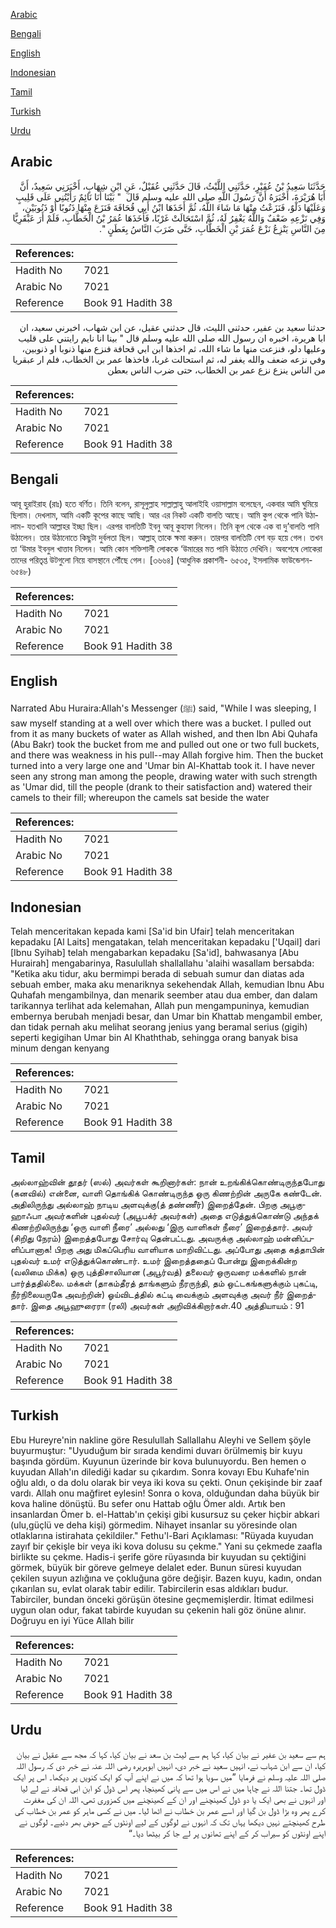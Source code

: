 [Arabic](#arabic)

[Bengali](#bengali)

[English](#english)

[Indonesian](#indonesian)

[Tamil](#tamil)

[Turkish](#turkish)

[Urdu](#urdu)

## Arabic


<div dir="rtl" lang="ar" style={{fontSize:'larger',backgroundColor:'#f8f9fa',padding:20}}>
حَدَّثَنَا سَعِيدُ بْنُ عُفَيْرٍ، حَدَّثَنِي اللَّيْثُ، قَالَ حَدَّثَنِي عُقَيْلٌ، عَنِ ابْنِ شِهَابٍ، أَخْبَرَنِي سَعِيدٌ، أَنَّ أَبَا هُرَيْرَةَ، أَخْبَرَهُ أَنَّ رَسُولَ اللَّهِ صلى الله عليه وسلم قَالَ ‏ "‏ بَيْنَا أَنَا نَائِمٌ رَأَيْتُنِي عَلَى قَلِيبٍ وَعَلَيْهَا دَلْوٌ، فَنَزَعْتُ مِنْهَا مَا شَاءَ اللَّهُ، ثُمَّ أَخَذَهَا ابْنُ أَبِي قُحَافَةَ فَنَزَعَ مِنْهَا ذَنُوبًا أَوْ ذَنُوبَيْنِ، وَفِي نَزْعِهِ ضَعْفٌ وَاللَّهُ يَغْفِرُ لَهُ، ثُمَّ اسْتَحَالَتْ غَرْبًا، فَأَخَذَهَا عُمَرُ بْنُ الْخَطَّابِ، فَلَمْ أَرَ عَبْقَرِيًّا مِنَ النَّاسِ يَنْزِعُ نَزْعَ عُمَرَ بْنِ الْخَطَّابِ، حَتَّى ضَرَبَ النَّاسُ بِعَطَنٍ ‏"‏‏.‏
</div>
<div style={{backgroundColor:'#f8f9fa',padding:20, marginBottom: 10}}><table> <thead> <tr> <th>References:</th> <th></th> </tr> </thead> <tbody><tr><td>Hadith No</td><td>7021</td></tr><tr><td>Arabic No</td><td>7021</td></tr><tr><td>Reference</td><td>Book 91 Hadith 38</td></tr></tbody></table></div>


<div dir="rtl" lang="ar" style={{fontSize:'larger',backgroundColor:'#f8f9fa',padding:20}}>
حدثنا سعيد بن عفير، حدثني الليث، قال حدثني عقيل، عن ابن شهاب، اخبرني سعيد، ان ابا هريرة، اخبره ان رسول الله صلى الله عليه وسلم قال " بينا انا نايم رايتني على قليب وعليها دلو، فنزعت منها ما شاء الله، ثم اخذها ابن ابي قحافة فنزع منها ذنوبا او ذنوبين، وفي نزعه ضعف والله يغفر له، ثم استحالت غربا، فاخذها عمر بن الخطاب، فلم ار عبقريا من الناس ينزع نزع عمر بن الخطاب، حتى ضرب الناس بعطن
</div>
<div style={{backgroundColor:'#f8f9fa',padding:20, marginBottom: 10}}><table> <thead> <tr> <th>References:</th> <th></th> </tr> </thead> <tbody><tr><td>Hadith No</td><td>7021</td></tr><tr><td>Arabic No</td><td>7021</td></tr><tr><td>Reference</td><td>Book 91 Hadith 38</td></tr></tbody></table></div>

## Bengali


<div dir="ltr" lang="bn" style={{fontSize:'larger',backgroundColor:'#f8f9fa',padding:20}}>
আবূ হুরাইরাহ (রাঃ) হতে বর্ণিত। তিনি বলেন, রাসূলুল্লাহ সাল্লাল্লাহু আলাইহি ওয়াসাল্লাম বলেছেন, একবার আমি ঘুমিয়ে ছিলাম। দেখলাম, আমি একটি কূপের কাছে আছি। আর এর নিকট একটি বালতি আছে। আমি কুপ থেকে পানি উঠালাম- যতখানি আল্লাহর ইচ্ছা ছিল। এরপর বালতিটি ইবনু আবূ কুহাফা নিলেন। তিনি কূপ থেকে এক বা দু’বালতি পানি উঠালেন। তার উঠানোতে কিছুটা দুর্বলতা ছিল। আল্লাহ্ তাকে ক্ষমা করুন। তারপর বালতিটি বেশ বড় হয়ে গেল। তখন তা ‘উমার ইবনুল খাত্তাব নিলেন। আমি কোন শক্তিশালী লোককে ‘উমারের মত পানি উঠাতে দেখিনি। অবশেষে লোকেরা তাদের পরিতৃপ্ত উটগুলো নিয়ে বাসস্থানে পৌঁছে গেল। [৩৬৬৪] (আধুনিক প্রকাশনী- ৬৫৩৫, ইসলামিক ফাউন্ডেশন- ৬৫৪৮)
</div>
<div style={{backgroundColor:'#f8f9fa',padding:20, marginBottom: 10}}><table> <thead> <tr> <th>References:</th> <th></th> </tr> </thead> <tbody><tr><td>Hadith No</td><td>7021</td></tr><tr><td>Arabic No</td><td>7021</td></tr><tr><td>Reference</td><td>Book 91 Hadith 38</td></tr></tbody></table></div>

## English


<div dir="ltr" lang="en" style={{fontSize:'larger',backgroundColor:'#f8f9fa',padding:20}}>
Narrated Abu Huraira:Allah's Messenger (ﷺ) said, "While I was sleeping, I saw myself standing at a well over which there was a bucket. I pulled out from it as many buckets of water as Allah wished, and then Ibn Abi Quhafa (Abu Bakr) took the bucket from me and pulled out one or two full buckets, and there was weakness in his pull--may Allah forgive him. Then the bucket turned into a very large one and 'Umar bin Al-Khattab took it. I have never seen any strong man among the people, drawing water with such strength as 'Umar did, till the people (drank to their satisfaction and) watered their camels to their fill; whereupon the camels sat beside the water
</div>
<div style={{backgroundColor:'#f8f9fa',padding:20, marginBottom: 10}}><table> <thead> <tr> <th>References:</th> <th></th> </tr> </thead> <tbody><tr><td>Hadith No</td><td>7021</td></tr><tr><td>Arabic No</td><td>7021</td></tr><tr><td>Reference</td><td>Book 91 Hadith 38</td></tr></tbody></table></div>

## Indonesian


<div dir="ltr" lang="id" style={{fontSize:'larger',backgroundColor:'#f8f9fa',padding:20}}>
Telah menceritakan kepada kami [Sa'id bin Ufair] telah menceritakan kepadaku [Al Laits] mengatakan, telah menceritakan kepadaku ['Uqail] dari [Ibnu Syihab] telah mengabarkan kepadaku [Sa'id], bahwasanya [Abu Hurairah] mengabarinya, Rasulullah shallallahu 'alaihi wasallam bersabda: "Ketika aku tidur, aku bermimpi berada di sebuah sumur dan diatas ada sebuah ember, maka aku menariknya sekehendak Allah, kemudian Ibnu Abu Quhafah mengambilnya, dan menarik seember atau dua ember, dan dalam tarikannya terlihat ada kelemahan, Allah pun mengampuninya, kemudian embernya berubah menjadi besar, dan Umar bin Khattab mengambil ember, dan tidak pernah aku melihat seorang jenius yang beramal serius (gigih) seperti kegigihan Umar bin Al Khaththab, sehingga orang banyak bisa minum dengan kenyang
</div>
<div style={{backgroundColor:'#f8f9fa',padding:20, marginBottom: 10}}><table> <thead> <tr> <th>References:</th> <th></th> </tr> </thead> <tbody><tr><td>Hadith No</td><td>7021</td></tr><tr><td>Arabic No</td><td>7021</td></tr><tr><td>Reference</td><td>Book 91 Hadith 38</td></tr></tbody></table></div>

## Tamil


<div dir="ltr" lang="ta" style={{fontSize:'larger',backgroundColor:'#f8f9fa',padding:20}}>
அல்லாஹ்வின் தூதர் (ஸல்) அவர்கள் கூறினார்கள்: நான் உறங்கிக்கொண்டிருந்தபோது (கனவில்) என்னை, வாளி தொங்கிக் கொண்டிருந்த ஒரு கிணற்றின் அருகே கண்டேன். அதிலிருந்து அல்லாஹ் நாடிய அளவுக்கு(த் தண்ணீர்) இறைத்தேன். பிறகு அபூகுஹாஃபா அவர்களின் புதல்வர் (அபூபக்ர் அவர்கள்) அதை எடுத்துக்கொண்டு அந்தக் கிணற்றிலிருந்து ‘ஒரு வாளி நீரை’ அல்லது ‘இரு வாளிகள் நீரை’ இறைத்தார். அவர் (சிறிது நேரம்) இறைத்தபோது சோர்வு தென்பட்டது. அவருக்கு அல்லாஹ் மன்னிப்பளிப்பானாக! பிறகு அது மிகப்பெரிய வாளியாக மாறிவிட்டது. அப்போது அதை கத்தாபின் புதல்வர் உமர் எடுத்துக்கொண்டார். உமர் இறைத்ததைப் போன்று இறைக்கின்ற (வலிமை மிக்க) ஒரு புத்திசாலியான (அபூர்வத்) தலைவர் ஒருவரை மக்களில் நான் பார்த்ததில்லை. மக்கள் (தாகம்தீரத் தாங்களும் நீரருந்தி, தம் ஒட்டகங்களுக்கும் புகட்டி, நீர்நிலையருகே அவற்றின்) ஓய்விடத்தில் கட்டி வைக்கும் அளவுக்கு அவர் நீர் இறைத்தார். இதை அபூஹுரைரா (ரலி) அவர்கள் அறிவிக்கிறார்கள்.40 அத்தியாயம் : 91
</div>
<div style={{backgroundColor:'#f8f9fa',padding:20, marginBottom: 10}}><table> <thead> <tr> <th>References:</th> <th></th> </tr> </thead> <tbody><tr><td>Hadith No</td><td>7021</td></tr><tr><td>Arabic No</td><td>7021</td></tr><tr><td>Reference</td><td>Book 91 Hadith 38</td></tr></tbody></table></div>

## Turkish


<div dir="ltr" lang="tr" style={{fontSize:'larger',backgroundColor:'#f8f9fa',padding:20}}>
Ebu Hureyre'nin nakline göre Resulullah Sallallahu Aleyhi ve Sellem şöyle buyurmuştur: "Uyuduğum bir sırada kendimi duvarı örülmemiş bir kuyu başında gördüm. Kuyunun üzerinde bir kova bulunuyordu. Ben hemen o kuyudan Allah'ın dilediği kadar su çıkardım. Sonra kovayı Ebu Kuhafe'nin oğlu aldı, o da dolu olarak bir veya iki kova su çekti. Onun çekişinde bir zaaf vardı. Allah onu mağfiret eylesin! Sonra o kova, olduğundan daha büyük bir kova haline dönüştü. Bu sefer onu Hattab oğlu Ömer aldı. Artık ben insanlardan Ömer b. el-Hattab'ın çekişi gibi kusursuz su çeker hiçbir abkari (ulu,güçlü ve deha kişi) görmedim. Nihayet insanlar su yöresinde olan otlaklarına istirahata çekildiler." Fethu'l-Bari Açıklaması: "Rüyada kuyudan zayıf bir çekişle bir veya iki kova dolusu su çekme." Yani su çekmede zaafla birlikte su çekme. Hadis-i şerife göre rüyasında bir kuyudan su çektiğini görmek, büyük bir göreve gelmeye delalet eder. Bunun süresi kuyudan çekilen suyun azlığına ve çokluğuna göre değişir. Bazen kuyu, kadın, ondan çıkarılan su, evlat olarak tabir edilir. Tabircilerin esas aldıkları budur. Tabirciler, bundan önceki görüşün ötesine geçmemişlerdir. İtimat edilmesi uygun olan odur, fakat tabirde kuyudan su çekenin hali göz önüne alınır. Doğruyu en iyi Yüce Allah bilir
</div>
<div style={{backgroundColor:'#f8f9fa',padding:20, marginBottom: 10}}><table> <thead> <tr> <th>References:</th> <th></th> </tr> </thead> <tbody><tr><td>Hadith No</td><td>7021</td></tr><tr><td>Arabic No</td><td>7021</td></tr><tr><td>Reference</td><td>Book 91 Hadith 38</td></tr></tbody></table></div>

## Urdu


<div dir="rtl" lang="ur" style={{fontSize:'larger',backgroundColor:'#f8f9fa',padding:20}}>
ہم سے سعید بن عفیر نے بیان کیا، کہا ہم سے لیث بن سعد نے بیان کیا، کہا کہ مجھ سے عقیل نے بیان کیا، ان سے ابن شہاب نے، انہیں سعید نے خبر دی، انہیں ابوہریرہ رضی اللہ عنہ نے خبر دی کہ رسول اللہ صلی اللہ علیہ وسلم نے فرمایا ”میں سویا ہوا تھا کہ میں نے اپنے آپ کو ایک کنویں پر دیکھا۔ اس پر ایک ڈول تھا۔ جتنا اللہ نے چاہا میں نے اس میں سے پانی کھینچا، پھر اس ڈول کو ابن ابی قحافہ نے لے لیا اور انہوں نے بھی ایک یا دو ڈول کھینچنے اور ان کے کھینچنے میں کمزوری تھی، اللہ ان کی مغفرت کرے پھر وہ بڑا ڈول بن گیا اور اسے عمر بن خطاب نے اٹھا لیا۔ میں نے کسی ماہر کو عمر بن خطاب کی طرح کھینچتے نہیں دیکھا یہاں تک کہ انہوں نے لوگوں کے لیے اونٹوں کے حوض بھر دئیے۔ لوگوں نے اپنے اونٹوں کو سیراب کر کے اپنے تھانوں پر لے جا کر بیٹھا دیا۔“
</div>
<div style={{backgroundColor:'#f8f9fa',padding:20, marginBottom: 10}}><table> <thead> <tr> <th>References:</th> <th></th> </tr> </thead> <tbody><tr><td>Hadith No</td><td>7021</td></tr><tr><td>Arabic No</td><td>7021</td></tr><tr><td>Reference</td><td>Book 91 Hadith 38</td></tr></tbody></table></div>